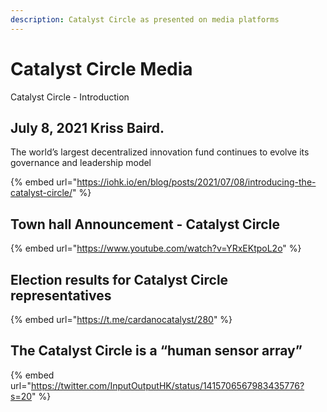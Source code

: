 ```yaml
---
description: Catalyst Circle as presented on media platforms
---
```


# Catalyst Circle Media

Catalyst Circle - Introduction

## July 8, 2021 Kriss Baird.

The world’s largest decentralized innovation fund continues to evolve its governance and leadership model

{% embed url="https://iohk.io/en/blog/posts/2021/07/08/introducing-the-catalyst-circle/" %}

## Town hall Announcement - Catalyst Circle

{% embed url="https://www.youtube.com/watch?v=YRxEKtpoL2o" %}

## Election results for Catalyst Circle representatives

{% embed url="https://t.me/cardanocatalyst/280" %}

## The Catalyst Circle is a “human sensor array”

{% embed url="https://twitter.com/InputOutputHK/status/1415706567983435776?s=20" %}



